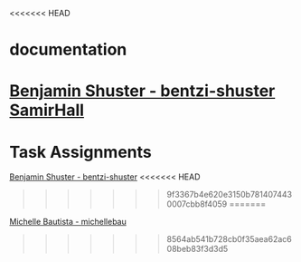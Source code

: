 <<<<<<< HEAD
# documentation
[Benjamin Shuster - bentzi-shuster](./bentzi-shuster.md)
[SamirHall](./ska46.md)
=======
# Task Assignments
[Benjamin Shuster - bentzi-shuster](./bentzi-shuster.md)
<<<<<<< HEAD
>>>>>>> 9f3367b4e620e3150b7814074430007cbb8f4059
=======


[Michelle Bautista - michellebau](./michellebau.md)
>>>>>>> 8564ab541b728cb0f35aea62ac608beb83f3d3d5
